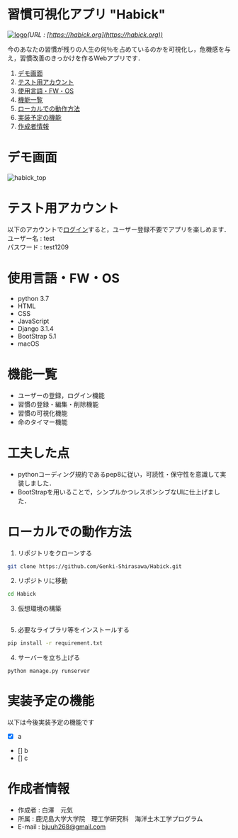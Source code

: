 # 習慣可視化アプリ "Habick"
[![logo](https://user-images.githubusercontent.com/74233278/145626939-e65973b2-8396-486b-bb88-05560f48c686.png)](https://habick.org)*(URL : [https://habick.org](https://habick.org))*

今のあなたの習慣が残りの人生の何％を占めているのかを可視化し，危機感を与え，習慣改善のきっかけを作るWebアプリです．  


1. [デモ画面](https://github.com/Genki-Shirasawa/Habick/blob/main/README.md#%E3%83%87%E3%83%A2%E7%94%BB%E9%9D%A2)
2. [テスト用アカウント](https://github.com/Genki-Shirasawa/Habick/blob/main/README.md#%E6%A9%9F%E8%83%BD%E4%B8%80%E8%A6%A7)
3. [使用言語・FW・OS](https://github.com/Genki-Shirasawa/Habick/blob/main/README.md#%E3%83%86%E3%82%B9%E3%83%88%E7%94%A8%E3%82%A2%E3%82%AB%E3%82%A6%E3%83%B3%E3%83%88)
4. [機能一覧](https://github.com/Genki-Shirasawa/Habick#%E4%BD%BF%E7%94%A8%E8%A8%80%E8%AA%9Efwos)
5. [ローカルでの動作方法]()
6. [実装予定の機能]()
7. [作成者情報](https://github.com/Genki-Shirasawa/Habick#%E4%BD%9C%E6%88%90%E8%80%85%E6%83%85%E5%A0%B1)


# デモ画面

![habick_top](https://user-images.githubusercontent.com/74233278/145671890-a854f189-a655-4d4b-80f7-2500672fd7cd.png)  


# テスト用アカウント
以下のアカウントで[ログイン](https://habick.org/login/)すると，ユーザー登録不要でアプリを楽しめます．  
ユーザー名 : test  
パスワード : test1209


# 使用言語・FW・OS

- python 3.7
- HTML
- CSS
- JavaScript
- Django 3.1.4
- BootStrap 5.1
- macOS


# 機能一覧

- ユーザーの登録，ログイン機能
- 習慣の登録・編集・削除機能
- 習慣の可視化機能
- 命のタイマー機能


# 工夫した点
- pythonコーディング規約であるpep8に従い，可読性・保守性を意識して実装しました．
- BootStrapを用いることで，シンプルかつレスポンシブなUIに仕上げました．


# ローカルでの動作方法
1. リポジトリをクローンする
```bash
git clone https://github.com/Genki-Shirasawa/Habick.git
```
2. リポジトリに移動
```bash
cd Habick
```
3. 仮想環境の構築
```bash

```
5. 必要なライブラリ等をインストールする
```bash
pip install -r requirement.txt
```
4. サーバーを立ち上げる
```
python manage.py runserver
```


# 実装予定の機能
以下は今後実装予定の機能です  
- [x] a
- [] b
- [] c


# 作成者情報

- 作成者 : 白澤　元気
- 所属 : 鹿児島大学大学院　理工学研究科　海洋土木工学プログラム
- E-mail : bjuuh268@gmail.com
